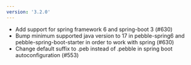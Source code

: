```yaml
---
version: '3.2.0'
---
```


- Add support for spring framework 6 and spring-boot 3 (#630)
- Bump minimum supported java version to 17 in pebble-spring6 and pebble-spring-boot-starter in order to work with spring (#630)
- Change default suffix to .peb instead of .pebble in spring boot autoconfiguration (#553)